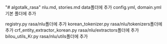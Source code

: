 "# algotalk_rasa" 
nlu.md, stories.md data폴더에 추가
config.yml, domain.yml 기본 폴더에 추가

registry.py rasa/nlu폴더에 추가
korean_tokenizer.py rasa/nlu/tokenizers폴더에 추가
crf_entity_extractor_korean.py rasa/nlu/extractors폴더에 추가
bilou_utils_Kr.py rasa/nlu/utils폴더에 추가
